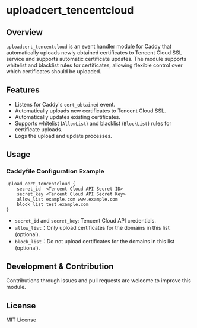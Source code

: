 # uploadcert_tencentcloud

## Overview

`uploadcert_tencentcloud` is an event handler module for Caddy that automatically uploads newly obtained certificates to Tencent Cloud SSL service and supports automatic certificate updates. The module supports whitelist and blacklist rules for certificates, allowing flexible control over which certificates should be uploaded.

## Features

- Listens for Caddy's `cert_obtained` event.
- Automatically uploads new certificates to Tencent Cloud SSL.
- Automatically updates existing certificates.
- Supports whitelist (`AllowList`) and blacklist (`BlockList`) rules for certificate uploads.
- Logs the upload and update processes.

## Usage

### Caddyfile Configuration Example

```caddyfile
upload_cert_tencentcloud {
    secret_id  <Tencent Cloud API Secret ID>
    secret_key <Tencent Cloud API Secret Key>
    allow_list example.com www.example.com
    block_list test.example.com
}
```

- `secret_id` and `secret_key`: Tencent Cloud API credentials.
- `allow_list`：Only upload certificates for the domains in this list (optional).
- `block_list`：Do not upload certificates for the domains in this list (optional).

## Development & Contribution

Contributions through issues and pull requests are welcome to improve this module.

## License

MIT License
